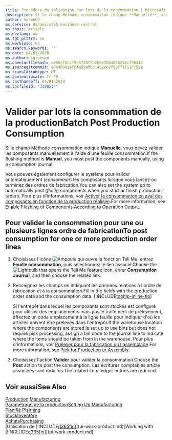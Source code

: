 ```yaml
---
title: Procédure de validation par lots de la consommation | Microsoft Docs
description: Si le champ Méthode consommation indique **Manuelle**, vous devez valider les composants manuellement à l'aide d'une feuille consommation.
author: SorenGP
ms.service: dynamics365-business-central
ms.topic: article
ms.devlang: na
ms.tgt_pltfrm: na
ms.workload: na
ms.search.keywords: ''
ms.date: 04/01/2020
ms.author: sgroespe
ms.openlocfilehash: e656cf8ccf9c87187cb2b6e7bba858216cf9b413
ms.sourcegitcommit: 88e4b30eaf6fa32af0c1452ce2f85ff1111c75e2
ms.translationtype: HT
ms.contentlocale: fr-FR
ms.lasthandoff: 04/01/2020
ms.locfileid: "3190514"
---
```

# <a name="batch-post-production-consumption"></a><span data-ttu-id="6ead6-103">Valider par lots la consommation de la production</span><span class="sxs-lookup"><span data-stu-id="6ead6-103">Batch Post Production Consumption</span></span>
<span data-ttu-id="6ead6-104">Si le champ Méthode consommation indique **Manuelle**, vous devez valider les composants manuellement à l'aide d'une feuille consommation.</span><span class="sxs-lookup"><span data-stu-id="6ead6-104">If the flushing method is **Manual**, you must post the components manually, using a consumption journal.</span></span>

<span data-ttu-id="6ead6-105">Vous pouvez également configurer le système pour valider automatiquement (*consommer*) les composants lorsque vous lancez ou terminez des ordres de fabrication.</span><span class="sxs-lookup"><span data-stu-id="6ead6-105">You can also set the system up to automatically post (*flush*) components when you start or finish production orders.</span></span> <span data-ttu-id="6ead6-106">Pour plus d'informations, voir [Activer la consommation en aval des composants en fonction de la production réalisée](production-how-to-flush-components-according-to-operation-output.md).</span><span class="sxs-lookup"><span data-stu-id="6ead6-106">For more information, see [Enable Flushing of Components According to Operation Output](production-how-to-flush-components-according-to-operation-output.md).</span></span>

## <a name="to-post-consumption-for-one-or-more-production-order-lines"></a><span data-ttu-id="6ead6-107">Pour valider la consommation pour une ou plusieurs lignes ordre de fabrication</span><span class="sxs-lookup"><span data-stu-id="6ead6-107">To post consumption for one or more production order lines</span></span>  
1.  <span data-ttu-id="6ead6-108">Choisissez l'icône ![Ampoule qui ouvre la fonction Tell Me](media/ui-search/search_small.png "Dites-moi ce que vous voulez faire"), entrez **Feuille consommation**, puis sélectionnez le lien associé.</span><span class="sxs-lookup"><span data-stu-id="6ead6-108">Choose the ![Lightbulb that opens the Tell Me feature](media/ui-search/search_small.png "Tell me what you want to do") icon, enter **Consumption Journal**, and then choose the related link.</span></span>  
2.  <span data-ttu-id="6ead6-109">Renseignez les champs en indiquant les données relatives à l'ordre de fabrication et à la consommation.</span><span class="sxs-lookup"><span data-stu-id="6ead6-109">Fill in the fields with the production order data and the consumption data.</span></span> [!INCLUDE[tooltip-inline-tip](includes/tooltip-inline-tip_md.md)]  

    <span data-ttu-id="6ead6-110">Si l'entrepôt dans lequel les composants sont stockés est configuré pour utiliser des emplacements mais pas le traitement de prélèvement, affectez un code emplacement à la ligne feuille pour indiquer d'où les articles doivent être prélevés dans l'entrepôt.</span><span class="sxs-lookup"><span data-stu-id="6ead6-110">If the warehouse location where the components are stored is set up to use bins but does not require pick processing, assign a bin code to the journal line to indicate where the items should be taken from in the warehouse.</span></span> <span data-ttu-id="6ead6-111">Pour plus d'informations, voir [Prélever pour la fabrication ou l'assemblage](warehouse-how-to-pick-for-production.md).</span><span class="sxs-lookup"><span data-stu-id="6ead6-111">For more information, see [Pick for Production or Assembly](warehouse-how-to-pick-for-production.md).</span></span>  
3.  <span data-ttu-id="6ead6-112">Choisissez l'action **Valider** pour valider la consommation.</span><span class="sxs-lookup"><span data-stu-id="6ead6-112">Choose the **Post** action to post the consumption.</span></span> <span data-ttu-id="6ead6-113">Les écritures comptables article associées sont réduites.</span><span class="sxs-lookup"><span data-stu-id="6ead6-113">The related item ledger entries are reduced.</span></span>

## <a name="see-also"></a><span data-ttu-id="6ead6-114">Voir aussi</span><span class="sxs-lookup"><span data-stu-id="6ead6-114">See Also</span></span>  
<span data-ttu-id="6ead6-115">[Production](production-manage-manufacturing.md)  </span><span class="sxs-lookup"><span data-stu-id="6ead6-115">[Manufacturing](production-manage-manufacturing.md)  </span></span>  
[<span data-ttu-id="6ead6-116">Paramétrage de la production</span><span class="sxs-lookup"><span data-stu-id="6ead6-116">Setting Up Manufacturing</span></span>](production-configure-production-processes.md)  
<span data-ttu-id="6ead6-117">[Planifié](production-planning.md)    </span><span class="sxs-lookup"><span data-stu-id="6ead6-117">[Planning](production-planning.md)    </span></span>  
[<span data-ttu-id="6ead6-118">Stock</span><span class="sxs-lookup"><span data-stu-id="6ead6-118">Inventory</span></span>](inventory-manage-inventory.md)  
[<span data-ttu-id="6ead6-119">Achats</span><span class="sxs-lookup"><span data-stu-id="6ead6-119">Purchasing</span></span>](purchasing-manage-purchasing.md)  
<span data-ttu-id="6ead6-120">[Utilisation de [!INCLUDE[d365fin](includes/d365fin_md.md)]](ui-work-product.md)</span><span class="sxs-lookup"><span data-stu-id="6ead6-120">[Working with [!INCLUDE[d365fin](includes/d365fin_md.md)]](ui-work-product.md)</span></span>
